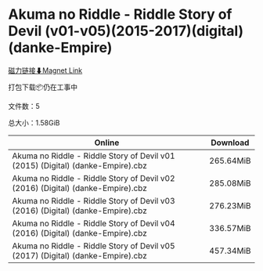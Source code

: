 # Akuma no Riddle - Riddle Story of Devil (v01-v05)(2015-2017)(digital)(danke-Empire)

[磁力链接⬇Magnet Link](magnet:?xt=urn:btih:7704bac7c029dabbd21dc4df30bc57477c41eb0a&dn=Akuma%20no%20Riddle%20-%20Riddle%20Story%20of%20Devil%20%28v01-v05%29%282015-2017%29%28digital%29%28danke-Empire%29)

打包下载📦仍在工事中

文件数：5

总大小：1.58GiB

Online | Download
--- | ---
Akuma no Riddle - Riddle Story of Devil v01 (2015) (Digital) (danke-Empire).cbz | 265.64MiB
Akuma no Riddle - Riddle Story of Devil v02 (2016) (Digital) (danke-Empire).cbz | 285.08MiB
Akuma no Riddle - Riddle Story of Devil v03 (2016) (Digital) (danke-Empire).cbz | 276.23MiB
Akuma no Riddle - Riddle Story of Devil v04 (2016) (Digital) (danke-Empire).cbz | 336.57MiB
Akuma no Riddle - Riddle Story of Devil v05 (2017) (Digital) (danke-Empire).cbz | 457.34MiB